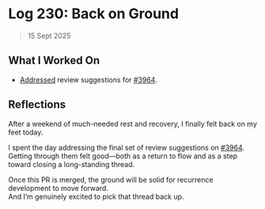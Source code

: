 # Log 230: Back on Ground

> 15 Sept 2025

## What I Worked On

- [Addressed] review suggestions for [#3964].

## Reflections

After a weekend of much-needed rest and recovery, I finally felt back on my feet
today.

I spent the day addressing the final set of review suggestions on [#3964].
Getting through them felt good—both as a return to flow and as a step toward
closing a long-standing thread.

Once this PR is merged, the ground will be solid for recurrence development to
move forward.  
And I’m genuinely excited to pick that thread back up.

[#3964]: https://github.com/lightningdevkit/rust-lightning/pull/3964
[Addressed]: https://github.com/shaavan/rust-lightning/commits/ir-check-04
